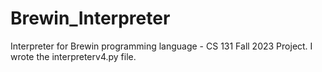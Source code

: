 # Brewin_Interpreter
Interpreter for Brewin programming language - CS 131 Fall 2023 Project. I wrote the interpreterv4.py file.

